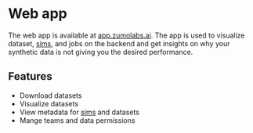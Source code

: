 # Web app

The web app is available at [app.zumolabs.ai](https://app.zumolabs.ai). The app is used to visualize dataset, [sims](https://zumolabs.github.io/zpy/zpy/tutorials/what_is_a_sim/), and jobs on the backend and get insights on why your synthetic data is not giving you the desired performance.

## Features

- Download datasets
- Visualize datasets
- View metadata for [sims](https://zumolabs.github.io/zpy/zpy/tutorials/what_is_a_sim/) and datasets
- Mange teams and data permissions
